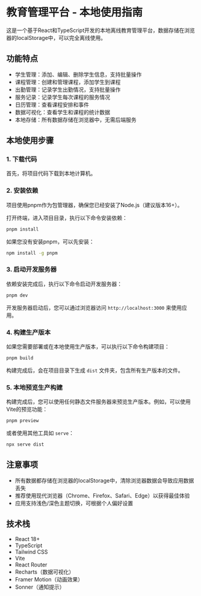 # 教育管理平台 - 本地使用指南

这是一个基于React和TypeScript开发的本地离线教育管理平台，数据存储在浏览器的localStorage中，可以完全离线使用。

## 功能特点

- 学生管理：添加、编辑、删除学生信息，支持批量操作
- 课程管理：创建和管理课程，添加学生到课程
- 出勤管理：记录学生出勤情况，支持批量操作
- 服务记录：记录学生每次课程的服务情况
- 日历管理：查看课程安排和事件
- 数据可视化：查看学生和课程的统计数据
- 本地存储：所有数据存储在浏览器中，无需后端服务

## 本地使用步骤

### 1. 下载代码

首先，将项目代码下载到本地计算机。

### 2. 安装依赖

项目使用pnpm作为包管理器，确保您已经安装了Node.js（建议版本16+）。

打开终端，进入项目目录，执行以下命令安装依赖：

```bash
pnpm install
```

如果您没有安装pnpm，可以先安装：

```bash
npm install -g pnpm
```

### 3. 启动开发服务器

依赖安装完成后，执行以下命令启动开发服务器：

```bash
pnpm dev
```

开发服务器启动后，您可以通过浏览器访问 `http://localhost:3000` 来使用应用。

### 4. 构建生产版本

如果您需要部署或在本地使用生产版本，可以执行以下命令构建项目：

```bash
pnpm build
```

构建完成后，会在项目目录下生成 `dist` 文件夹，包含所有生产版本的文件。

### 5. 本地预览生产构建

构建完成后，您可以使用任何静态文件服务器来预览生产版本。例如，可以使用Vite的预览功能：

```bash
pnpm preview
```

或者使用其他工具如 `serve`：

```bash
npx serve dist
```

## 注意事项

- 所有数据都存储在浏览器的localStorage中，清除浏览器数据会导致应用数据丢失
- 推荐使用现代浏览器（Chrome、Firefox、Safari、Edge）以获得最佳体验
- 应用支持浅色/深色主题切换，可根据个人偏好设置

## 技术栈

- React 18+
- TypeScript
- Tailwind CSS
- Vite
- React Router
- Recharts（数据可视化）
- Framer Motion（动画效果）
- Sonner（通知提示）